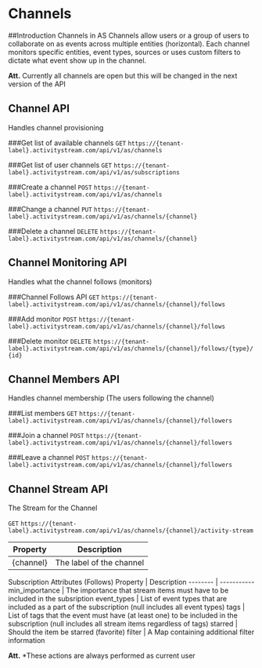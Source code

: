# Channels
##Introduction Channels in AS
Channels allow users or a group of users to collaborate on as events across multiple entities (horizontal).
Each channel monitors specific entities, event types, sources or uses custom filters to dictate what event show up in the channel.

**Att.** Currently all channels are open but this will be changed in the next version of the API

## Channel API 
Handles channel provisioning

###Get list of available channels
`GET` `https://{tenant-label}.activitystream.com/api/v1/as/channels`

###Get list of user channels
`GET` `https://{tenant-label}.activitystream.com/api/v1/as/subscriptions`

###Create a channel
`POST` `https://{tenant-label}.activitystream.com/api/v1/as/channels`

###Change a channel
`PUT` `https://{tenant-label}.activitystream.com/api/v1/as/channels/{channel}`

###Delete a channel
`DELETE` `https://{tenant-label}.activitystream.com/api/v1/as/channels/{channel}`

## Channel Monitoring API
Handles what the channel follows (monitors)

###Channel Follows API
`GET` `https://{tenant-label}.activitystream.com/api/v1/as/channels/{channel}/follows`

###Add monitor
`POST` `https://{tenant-label}.activitystream.com/api/v1/as/channels/{channel}/follows`

###Delete monitor
`DELETE` `https://{tenant-label}.activitystream.com/api/v1/as/channels/{channel}/follows/{type}/{id}`

## Channel Members API
Handles channel membership (The users following the channel)

###List members
`GET` `https://{tenant-label}.activitystream.com/api/v1/as/channels/{channel}/followers`

###Join a channel
`POST` `https://{tenant-label}.activitystream.com/api/v1/as/channels/{channel}/followers`

###Leave a channel
`POST` `https://{tenant-label}.activitystream.com/api/v1/as/channels/{channel}/followers`

## Channel Stream API
The Stream for the Channel

`GET` `https://{tenant-label}.activitystream.com/api/v1/as/channels/{channel}/activity-stream`

Property | Description
-------- | -----------
{channel} | The label of the channel 

Subscription Attributes (Follows)
Property | Description
-------- | -----------
min_importance | The importance that stream items must have to be included in the subsription
event_types | List of event types that are included as a part of the subscription (null includes all event types)
tags | List of tags that the event must have (at least one) to be included in the subscription (null includes all stream items regardless of tags)
starred | Should the item be starred (favorite)
filter | A Map containing additional filter information

**Att.** *These actions are always performed as current user